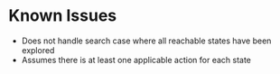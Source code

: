 # Known Issues
* Does not handle search case where all reachable states have been explored
* Assumes there is at least one applicable action for each state